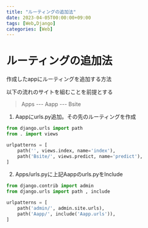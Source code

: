 ```yaml
---
title: "ルーティングの追加法"
date: 2023-04-05T00:00:00+09:00
tags: [Web,Django]
categories: [Web]
---
```

# ルーティングの追加法

作成したappにルーティングを追加する方法

以下の流れのサイトを組むことを前提とする
 > Apps --- Aapp --- Bsite

1. Aappにurls.py追加。その先のルーティングを作成
``` python
from django.urls import path
from . import views

urlpatterns = [
    path('', views.index, name='index'),
    path('Bsite/', views.predict, name='predict'),
]
```
2. Apps/urls.pyに上記Aappのurls.pyをInclude
``` python
from django.contrib import admin
from django.urls import path , include

urlpatterns = [
    path('admin/', admin.site.urls),
    path('Aapp/', include('Aapp.urls')),
]
```